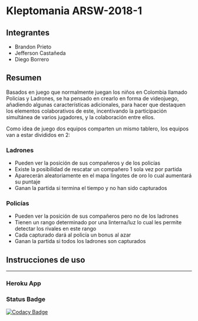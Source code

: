 # Kleptomania ARSW-2018-1

## Integrantes
* Brandon Prieto
* Jefferson Castañeda
* Diego Borrero

## Resumen

Basados en juego que normalmente juegan los niños en Colombia llamado Policias y Ladrones, se ha pensado en crearlo en forma de videojuego, añadiendo algunas características adicionales, para hacer que destaquen los elementos colaborativos de este, incentivando la participación simultánea de varios jugadores, y la colaboración entre ellos.

Como idea de juego dos equipos comparten un mismo tablero, los equipos van a estar divididos en 2:

### **Ladrones** 
* Pueden ver la posición de sus compañeros y de los policías
* Existe la posibilidad de rescatar un compañero 1 sola vez por partida
* Aparecerán aleatoriamente en el mapa lingotes de oro lo cual aumentará su puntaje
* Ganan la partida si termina el tiempo y no han sido capturados


### **Policías**
* Pueden ver la posición de sus compañeros pero no de los ladrones
* Tienen un rango determinado por una linterna/luz lo cual les permite detectar los rivales en este rango
* Cada capturado dará al policía un bonus al azar
* Ganan la partida si todos los ladrones son capturados

## Instrucciones de uso


---
### Heroku App

### Status Badge

[![Codacy Badge](https://api.codacy.com/project/badge/Grade/10786dec0a4a456582a7fd2bc0202442)](https://www.codacy.com/app/Kleptomania/KleptomaniaTheGame?utm_source=github.com&amp;utm_medium=referral&amp;utm_content=Kleptomania/KleptomaniaTheGame&amp;utm_campaign=Badge_Grade)
